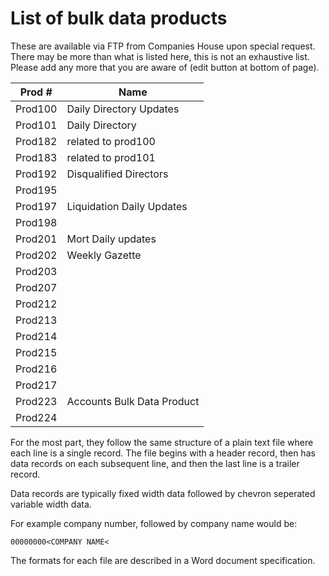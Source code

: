 # List of bulk data products
These are available via FTP from Companies House upon special request. 
There may be more than what is listed here, this is not an exhaustive list. 
Please add any more that you are aware of (edit button at bottom of page).

| Prod #  | Name                       |
|---------|----------------------------|
| Prod100 | Daily Directory Updates    |
| Prod101 | Daily Directory            |
| Prod182 | related to prod100         |
| Prod183 | related to prod101         |
| Prod192 | Disqualified Directors     |
| Prod195 |                            |
| Prod197 | Liquidation Daily Updates  |
| Prod198 |                            |
| Prod201 | Mort Daily updates         |
| Prod202 | Weekly Gazette             |
| Prod203 |                            |
| Prod207 |                            |
| Prod212 |                            |
| Prod213 |                            |
| Prod214 |                            |
| Prod215 |                            |
| Prod216 |                            |
| Prod217 |                            |
| Prod223 | Accounts Bulk Data Product |
| Prod224 |                            |

For the most part, they follow the same structure of a plain text file where each line is a single record. 
The file begins with a header record, then has data records on each subsequent line, and then the last line is a trailer record.

Data records are typically fixed width data followed by chevron seperated variable width data.

For example company number, followed by company name would be:
```
00000000<COMPANY NAME<
```

The formats for each file are described in a Word document specification.
